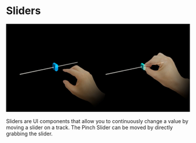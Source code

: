 # Sliders

![Slider example](../Documentation/Images/Slider/MRTK_UX_Slider_Main.jpg)

Sliders are UI components that allow you to continuously change a value by moving a slider on a track. The Pinch Slider can be moved by directly grabbing the slider.

